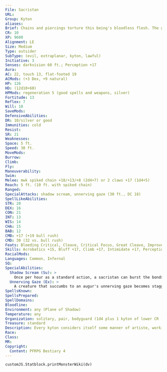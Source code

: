 ```yaml
---
File: Sacristan
URL: 
Group: Kyton
aliases: 
Brief: Chains and piercings torture this being's bloodless flesh. The greatest violations invade its face and mouth.
CR: 10
XP: 9600
Alignment: LE
Size: Medium
Type: outsider
SubType: (evil, extraplanar, kyton, lawful)
Initiative: 3
Senses: darkvision 60 ft.; Perception +17
Aura: 
AC: 22, touch 13, flat-footed 19
ACMods: (+3 Dex, +9 natural)
HP: 126
HD: (12d10+60)
HPMods: regeneration 5 (good spells and weapons, silver)
Fortitude: 13
Reflex: 7
Will: 10
SaveMods: 
DefensiveAbilities: 
DR: 10/silver or good
Immunities: cold
Resist: 
SR: 21
Weaknesses: 
Space: 5 ft.
Speed: 30 ft.
MoveMods: 
Burrow: 
Climb: 
Fly: 
Maneuverability: 
Swim: 
Melee: mwk spiked chain +18/+13/+8 (2d4+7) or 2 claws +17 (1d4+5)
Reach: 5 ft. (10 ft. with spiked chain)
Ranged: 
SpecialAttacks: shadow scream, unnerving gaze (30 ft., DC 18)
SpellLikeAbilities: 
STR: 20
DEX: 16
CON: 21
INT: 13
WIS: 14
CHA: 15
BAB: 12
CMB: +17 (+19 bull rush)
CMD: 30 (32 vs. bull rush)
Feats: Bleeding Critical, Cleave, Critical Focus, Great Cleave, Improved Bull Rush, Power Attack
Skills: Acrobatics +15, Bluff +17, Climb +17, Intimidate +17, Perception +17, Sense Motive +17, Stealth +18
RacialMods: 
Languages: Common, Infernal
SQ: 
SpecialAbilities:
  Shadow Scream (Su): >
    Once per hour as a standard action, a sacristan can burst the bonds sealing its mouth and unleash a cacophony of darkness and soul-shaking howls from the pits of the Shadow Plane. The area within 25 feet of the sacristan is affected by deeper darkness. All creatures within the area are deafened for as long as they remain in the area and must succeed at a DC 18 Will save or be confused. The confusion effect lasts for as long as the creature is in the shadow scream's area of effect and for 1d4 rounds after leaving.  Any creature that falls unconscious while under the effects of this confusion effect must succeed at an additional DC 18 Will save or be afflicted by a random insanity-roll on the insanity table on page 250 of the Pathfinder RPG GameMastery Guide to determine which. A sacristan's shadow scream lasts for 3 rounds and remains centered on the kyton even if it moves. The sacristan can end the shadow scream at will. The scream also ends if the sacristan is killed or is affected by the spell dimensional lock, which prevents this ability's use for as long as the spell in effect. The save DCs are Charisma-based.
  Unnerving Gaze (Ex): >
    A creature that succumbs to an augur's unnerving gaze becomes staggered for 1 round.
SpellsKnown: 
SpellsPrepared: 
SpellDomains: 
Bloodline: 
Environment: any (Plane of Shadow)
Temperature: any
Organization: solitary, pair, bodyguard (1d4 plus 1 kyton of lower CR [usually an ostiarius]), or entourage (2d6 plus 1 kyton of higher CR)
Treasure: standard
Description: Every kyton considers itself some manner of artiste, working and reworking its avant-garde visions in various mediums-f lesh, minds, darkness, and others both natural and fragile. But for every masterpiece, there are countless failures. Sacristans number among the most useful failures of the kyton race. Born from scraps of imperfect flesh, bent chain, and scarred minds, sacristans are bound together by kyton sculptor-surgeons. They lack the burden of free will, and their minds are etched with the ability to serve, making them utterly obedient to other kytons. While much more than automatons, sacristans are a potent slave caste, one manufactured to take ecstatic pleasure from serving their brethren. Their other blessing is a miniature, permanent portal to the Shadow Plane sealed within their mouths. Kept restrained, this portal endlessly howls the music of the kytons' realms of shadowed torture and veiled delights. When threatened, sacristans burst open their mouths and allow the song of their collective race to seduce their foes in a way these brutes never could. Sacristans vary in their appearance, but always look like tortured and maimed humanoids, often with redundant or absent features. They typically stand between 6 and 8 feet tall and weigh from 80 to 160 pounds.
Race: 
Class: 
MR: 
Copyright:
  Content: PFRPG Bestiary 4
---
```

```dataviewjs
customJS.Statblock.printMonsterWiki(dv)
```
